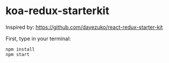 # koa-redux-starterkit

Inspired by: https://github.com/davezuko/react-redux-starter-kit

First, type in your terminal:
```
npm install
npm start
```

